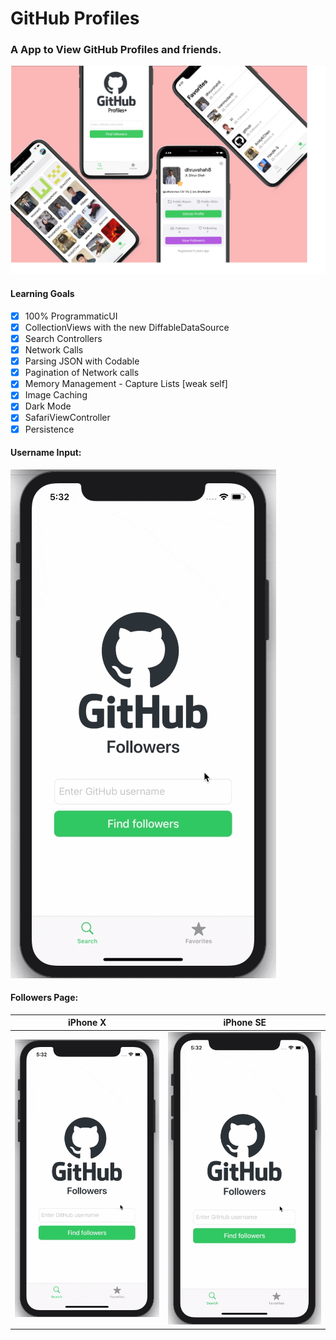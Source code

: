 # GitHub Profiles

### A App to View GitHub Profiles and friends. 

 ![](ScreenShots/allScreens.png)

#### Learning Goals 
- [x] 100% ProgrammaticUI
- [x] CollectionViews with the new DiffableDataSource
- [x] Search Controllers
- [x] Network Calls
- [x] Parsing JSON with Codable
- [x] Pagination of Network calls
- [x] Memory Management - Capture Lists [weak self]
- [x] Image Caching
- [x] Dark Mode
- [x] SafariViewController
- [x] Persistence

#### Username Input: 
   ![](https://github.com/dhruvshah8/GitHubProfiles/blob/master/ScreenShots/Screen%20Recordings/screen1.gif?raw=true)

#### Followers Page: 


| iPhone X                                   | iPhone SE                                     |
| ------------------------------------------ | --------------------------------------------- |
| <img src="https://github.com/dhruvshah8/GitHubProfiles/blob/master/ScreenShots/Screen%20Recordings/screen1.gif?raw=true" width="400"> | ![](https://github.com/dhruvshah8/GitHubProfiles/blob/master/ScreenShots/Screen%20Recordings/screen1.gif?raw=true)|

